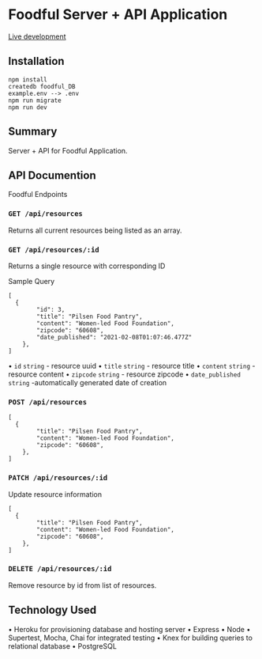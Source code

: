 # Foodful Server + API Application

[Live development](https://enigmatic-meadow-50986.herokuapp.com)

## Installation

```
npm install
createdb foodful_DB
example.env --> .env
npm run migrate
npm run dev

```

## Summary

Server + API for Foodful Application.

## API Documention

Foodful Endpoints

### `GET /api/resources`

Returns all current resources being listed as an array.

### `GET /api/resources/:id`

Returns a single resource with corresponding ID

Sample Query

```
[
  {
        "id": 3,
        "title": "Pilsen Food Pantry",
        "content": "Women-led Food Foundation",
        "zipcode": "60608",
        "date_published": "2021-02-08T01:07:46.477Z"
    },
]

```

• `id` `string` - resource uuid
• `title` `string` - resource title
• `content` `string` - resource content
• `zipcode` `string` - resource zipcode
• `date_published` `string` -automatically generated date of creation

### `POST /api/resources`

```
[
  {
        "title": "Pilsen Food Pantry",
        "content": "Women-led Food Foundation",
        "zipcode": "60608",
    },
]
```

### `PATCH /api/resources/:id`

Update resource information

```
[
  {
        "title": "Pilsen Food Pantry",
        "content": "Women-led Food Foundation",
        "zipcode": "60608",
    },
]
```

### `DELETE /api/resources/:id`

Remove resource by id from list of resources.

## Technology Used

• Heroku for provisioning database and hosting server
• Express
• Node
• Supertest, Mocha, Chai for integrated testing
• Knex for building queries to relational database
• PostgreSQL
